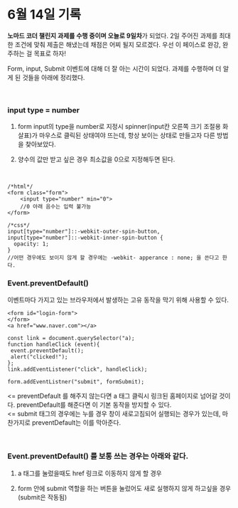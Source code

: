 # 6월 14일 기록

**노마드 코더 챌린지 과제를 수행 중이며 오늘로 9일차**가 되었다. 2일 주어진 과제를 최대한 조건에 맞춰 제출은 해냈는데 채점은 어찌 될지 모르겠다. 우선 이 페이스로 완강, 완주하는 걸 목표로 하자!

Form, input, Submit 이벤트에 대해 더 잘 아는 시간이 되었다. 과제를 수행하며 더 알게 된 것들을 아래에 정리했다.

<br>

### **input type = number**

1. form input의 type을 number로 지정시 spinner(input칸 오른쪽 크기 조절용 화살표)가 마우스로 클릭된 상태여야 뜨는데, 항상 보이는 상태로 만들고자 다른 방법을 찾아보았다.<br>

2. 양수의 값만 받고 싶은 경우 최소값을 0으로 지정해두면 된다.

<br>

```
/*html*/
<form class="form">
    <input type="number" min="0">
    //0 아래 음수는 입력 불가능
</form>

/*css*/
input[type="number"]::-webkit-outer-spin-button,
input[type="number"]::-webkit-inner-spin-button {
  opacity: 1;
}
//어떤 경우에도 보이지 않게 할 경우에는 -webkit- apperance : none; 을 쓴다고 한다.
```

### **Event.preventDefault()**

이벤트마다 가지고 있는 브라우저에서 발생하는 고유 동작을 막기 위해 사용할 수 있다.<br>

```
<form id="login-form">
</form>
<a href="www.naver.com"></a>

const link = document.querySelector("a);
function handleClick (event){
 event.preventDefault();
 alert("clicked!");
};
link.addEventListener("click", handleClick);

form.addEventListner("submit", formSubmit);
```

<= preventDefault 를 해주지 않는다면 a 태그 클릭시 링크된 홈페이지로 넘어갈 것이다. preventDefault를 해준다면 이 기본 동작을 방지할 수 있다. <br>
<= submit 태그의 경우에는 누를 경우 창이 새로고침되어 실행되는 경우가 있는데, 마찬가지로 preventDefault는 이를 막아준다.

<br>

### **Event.preventDefault()** 를 보통 쓰는 경우는 아래와 같다.

1. a 태그를 눌렀을때도 href 링크로 이동하지 않게 할 경우
   <br>

2. form 안에 submit 역할을 하는 버튼을 눌렀어도 새로 실행하지 않게 하고싶을 경우 (submit은 작동됨)
